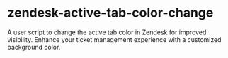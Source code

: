# zendesk-active-tab-color-change
A user script to change the active tab color in Zendesk for improved visibility. Enhance your ticket management experience with a customized background color.
